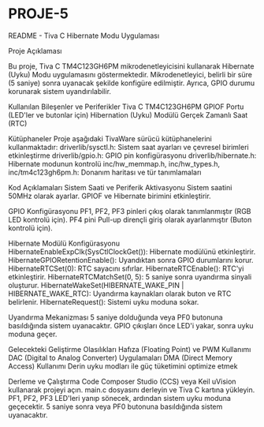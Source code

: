 # PROJE-5
README - Tiva C Hibernate Modu Uygulaması

Proje Açıklaması

Bu proje, Tiva C TM4C123GH6PM mikrodenetleyicisini kullanarak Hibernate (Uyku) Modu uygulamasını göstermektedir. Mikrodenetleyici, belirli bir süre (5 saniye) sonra uyanacak şekilde konfigüre edilmiştir. Ayrıca, GPIO durumu korunarak sistem uyandırılabilir.

Kullanılan Bileşenler ve Periferikler
Tiva C TM4C123GH6PM
GPIOF Portu (LED'ler ve butonlar için)
Hibernation (Uyku) Modülü
Gerçek Zamanlı Saat (RTC)

Kütüphaneler
Proje aşağıdaki TivaWare sürücü kütüphanelerini kullanmaktadır:
driverlib/sysctl.h: Sistem saat ayarları ve çevresel birimleri etkinleştirme
driverlib/gpio.h: GPIO pin konfigürasyonu
driverlib/hibernate.h: Hibernate modunun kontrolü
inc/hw_memmap.h, inc/hw_types.h, inc/tm4c123gh6pm.h: Donanım haritası ve tür tanımlamaları

Kod Açıklamaları
Sistem Saati ve Periferik Aktivasyonu
Sistem saatini 50MHz olarak ayarlar.
GPIOF ve Hibernate birimini etkinleştirir.

GPIO Konfigürasyonu
PF1, PF2, PF3 pinleri çıkış olarak tanımlanmıştır (RGB LED kontrolü için).
PF4 pini Pull-up dirençli giriş olarak ayarlanmıştır (Buton kontrolü için).

Hibernate Modülü Konfigürasyonu
HibernateEnableExpClk(SysCtlClockGet()): Hibernate modülünü etkinleştirir.
HibernateGPIORetentionEnable(): Uyandıktan sonra GPIO durumlarını korur.
HibernateRTCSet(0): RTC sayacını sıfırlar.
HibernateRTCEnable(): RTC'yi etkinleştirir.
HibernateRTCMatchSet(0, 5): 5 saniye sonra uyandırma sinyali oluşturur.
HibernateWakeSet(HIBERNATE_WAKE_PIN | HIBERNATE_WAKE_RTC): Uyandırma kaynakları olarak buton ve RTC belirlenir.
HibernateRequest(): Sistemi uyku moduna sokar.

Uyandırma Mekanizması
5 saniye dolduğunda veya PF0 butonuna basıldığında sistem uyanacaktır.
GPIO çıkışları önce LED'i yakar, sonra uyku moduna geçer.

Gelecekteki Geliştirme Olasılıkları
Hafıza (Floating Point) ve PWM Kullanımı
DAC (Digital to Analog Converter) Uygulamaları
DMA (Direct Memory Access) Kullanımı
Derin uyku modları ile güç tüketimini optimize etmek

Derleme ve Çalıştırma
Code Composer Studio (CCS) veya Keil uVision kullanarak projeyi açın.
main.c dosyasını derleyin ve Tiva C kartına yükleyin.
PF1, PF2, PF3 LED'leri yanıp sönecek, ardından sistem uyku moduna geçecektir.
5 saniye sonra veya PF0 butonuna basıldığında sistem uyanacaktır.
